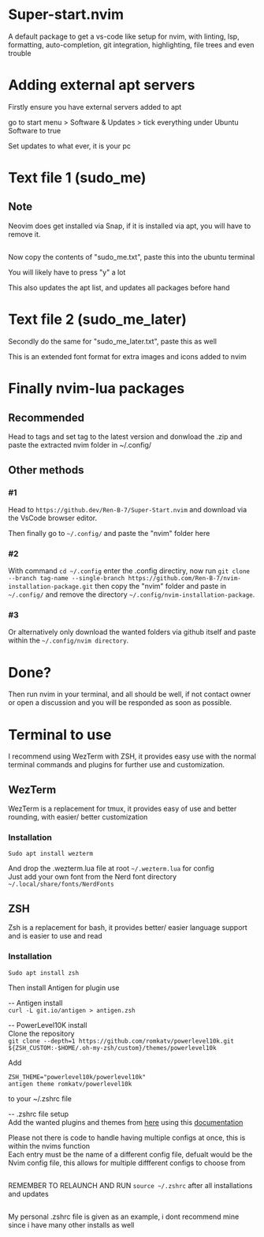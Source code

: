# Super-start.nvim
A default package to get a vs-code like setup for nvim, with linting, lsp, formatting, auto-completion, git integration, highlighting, file trees and even trouble

# Adding external apt servers
Firstly ensure you have external servers added to apt

go to start menu > Software & Updates > tick everything under Ubuntu Software to true

Set updates to what ever, it is your pc

# Text file 1 (sudo_me)

## Note
Neovim does get installed via Snap, if it is installed via apt, you will have to remove it.
##
Now copy the contents of "sudo_me.txt", paste this into the ubuntu terminal

You will likely have to press "y" a lot

This also updates the apt list, and updates all packages before hand

# Text file 2 (sudo_me_later)
Secondly do the same for "sudo_me_later.txt", paste this as well

This is an extended font format for extra images and icons added to nvim

# Finally nvim-lua packages

## Recommended

Head to tags and set tag to the latest version and donwload the .zip and paste the extracted nvim folder in ~/.config/

## Other methods

### #1
Head to ```https://github.dev/Ren-B-7/Super-Start.nvim``` and download via the VsCode browser editor.

Then finally go to ```~/.config/``` and paste the "nvim" folder here

### #2

With command ```cd ~/.config``` enter the .config directiry, now run ```git clone --branch tag-name --single-branch https://github.com/Ren-B-7/nvim-installation-package.git``` then copy the "nvim" folder and paste in ```~/.config/``` and remove the directory ```~/.config/nvim-installation-package```.

### #3
Or alternatively only download the wanted folders via github itself and paste within the ```~/.config/nvim directory```.

# Done?
Then run nvim in your terminal, and all should be well, if not contact owner or open a discussion and you will be responded as soon as possible.

# Terminal to use
I recommend using WezTerm with ZSH, it provides easy use with the normal terminal commands and plugins for further use and customization.

## WezTerm
WezTerm is a replacement for tmux, it provides easy of use and better rounding, with easier/ better customization

### Installation
```Sudo apt install wezterm```

And drop the .wezterm.lua file at root ```~/.wezterm.lua``` for config  
Just add your own font from the Nerd font directory ```~/.local/share/fonts/NerdFonts```

## ZSH
Zsh is a replacement for bash, it provides better/ easier language support and is easier to use and read

### Installation
```Sudo apt install zsh```

Then install Antigen for plugin use  

-- Antigen install  
```curl -L git.io/antigen > antigen.zsh```

-- PowerLevel10K install  
Clone the repository  
```git clone --depth=1 https://github.com/romkatv/powerlevel10k.git ${ZSH_CUSTOM:-$HOME/.oh-my-zsh/custom}/themes/powerlevel10k```

Add  
```
ZSH_THEME="powerlevel10k/powerlevel10k"
antigen theme romkatv/powerlevel10k
```
to your ~/.zshrc file

-- .zshrc file setup  
Add the wanted plugins and themes from [here](https://github.com/ohmyzsh/ohmyzsh/wiki/Plugins) using this [documentation](https://github.com/zsh-users/antigen)

Please not there is code to handle having multiple configs at once, this is within the nvims function  
Each entry must be the name of a different config file, defualt would be the Nvim config file, this allows for multiple diffferent configs to choose from

##
REMEMBER TO RELAUNCH AND RUN ```source ~/.zshrc``` after all installations and updates
##
My personal .zshrc file is given as an example, i dont recommend mine since i have many other installs as well
